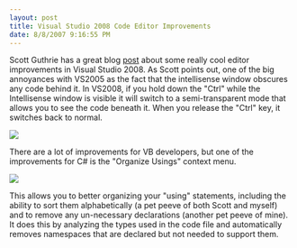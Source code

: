 ```yaml
---
layout: post
title: Visual Studio 2008 Code Editor Improvements
date: 8/8/2007 9:16:55 PM
---
```


Scott Guthrie has a great blog [post](http://weblogs.asp.net/scottgu/archive/2007/07/28/nice-vs-2008-code-editing-improvements.aspx) about some really cool editor improvements in Visual Studio 2008. As Scott points out, one of the big annoyances with VS2005 as the fact that the intellisense window obscures any code behind it. In VS2008, if you hold down the "Ctrl" while the Intellisense window is visible it will switch to a semi-transparent mode that allows you to see the code beneath it. When you release the "Ctrl" key, it switches back to normal.

![](http://www.scottgu.com/blogposts/b2intellisense/step2.jpg)

There are a lot of improvements for VB developers, but one of the improvements for C# is the "Organize Usings" context menu.

![](http://www.scottgu.com/blogposts/b2intellisense/step13.jpg)

This allows you to better organizing your "using" statements, including the ability to sort them alphabetically (a pet peeve of both Scott and myself) and to remove any un-necessary declarations (another pet peeve of mine). It does this by analyzing the types used in the code file and automatically removes namespaces that are declared but not needed to support them.
